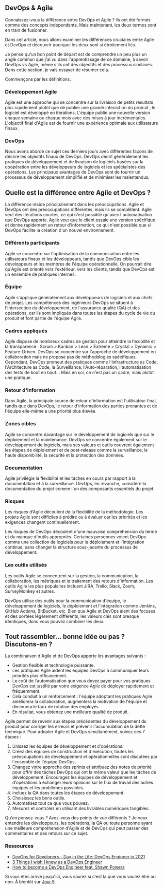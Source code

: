 ## DevOps & Agile

Connaissez-vous la différence entre DevOps et Agile ? Ils ont été formés comme des concepts indépendants. Mais maintenant, les deux termes sont en train de fusionner.

Dans cet article, nous allons examiner les différences cruciales entre Agile et DevOps et découvrir pourquoi les deux sont si étroitement liés.

Je pense qu'un bon point de départ est de comprendre un peu plus un angle commun que j'ai vu dans l'apprentissage de ce domaine, à savoir DevOps vs Agile, même s'ils ont des objectifs et des processus similaires. Dans cette section, je vais essayer de résumer cela.

Commençons par les définitions.

### Développement Agile

Agile est une approche qui se concentre sur la livraison de petits résultats plus rapidement plutôt que de publier une grande interaction du produit ; le logiciel est développé en itérations. L'équipe publie une nouvelle version chaque semaine ou chaque mois avec des mises à jour incrémentales. L'objectif final d'Agile est de fournir une expérience optimale aux utilisateurs finaux.

### DevOps

Nous avons abordé ce sujet ces derniers jours avec différentes façons de décrire les objectifs finaux de DevOps. DevOps décrit généralement les pratiques de développement et de livraison de logiciels basées sur la coopération entre les développeurs de logiciels et les spécialistes des opérations. Les principaux avantages de DevOps sont de fournir un processus de développement simplifié et de minimiser les malentendus.

## Quelle est la différence entre Agile et DevOps ?

La différence réside principalement dans les préoccupations. Agile et DevOps ont des préoccupations différentes, mais ils se complètent. Agile veut des itérations courtes, ce qui n'est possible qu'avec l'automatisation que DevOps apporte. Agile veut que le client essaie une version spécifique et donne rapidement un retour d'information, ce qui n'est possible que si DevOps facilite la création d'un nouvel environnement.

### Différents participants

Agile se concentre sur l'optimisation de la communication entre les utilisateurs finaux et les développeurs, tandis que DevOps cible les développeurs et les membres de l'équipe opérationnelle. On pourrait dire qu'Agile est orienté vers l'extérieur, vers les clients, tandis que DevOps est un ensemble de pratiques internes.

### Équipe

Agile s'applique généralement aux développeurs de logiciels et aux chefs de projet. Les compétences des ingénieurs DevOps se situent à l'intersection du développement, de l'assurance qualité (QA) et des opérations, car ils sont impliqués dans toutes les étapes du cycle de vie du produit et font partie de l'équipe Agile.

### Cadres appliqués

Agile dispose de nombreux cadres de gestion pour atteindre la flexibilité et la transparence : Scrum > Kanban > Lean > Extreme > Crystal > Dynamic > Feature-Driven. DevOps se concentre sur l'approche de développement en collaboration mais ne propose pas de méthodologies spécifiques. Cependant, DevOps promeut des pratiques comme l'Infrastructure as Code, l'Architecture as Code, la Surveillance, l'Auto-réparation, l'automatisation des tests de bout en bout... Mais en soi, ce n'est pas un cadre, mais plutôt une pratique.

### Retour d'information

Dans Agile, la principale source de retour d'information est l'utilisateur final, tandis que dans DevOps, le retour d'information des parties prenantes et de l'équipe elle-même a une priorité plus élevée.

### Zones cibles

Agile se concentre davantage sur le développement de logiciels que sur le déploiement et la maintenance. DevOps se concentre également sur le développement de logiciels, mais ses valeurs et outils couvrent également les étapes de déploiement et de post-release comme la surveillance, la haute disponibilité, la sécurité et la protection des données.

### Documentation

Agile privilégie la flexibilité et les tâches en cours par rapport à la documentation et à la surveillance. DevOps, en revanche, considère la documentation du projet comme l'un des composants essentiels du projet.

### Risques

Les risques d'Agile découlent de la flexibilité de la méthodologie. Les projets Agile sont difficiles à prédire ou à évaluer car les priorités et les exigences changent continuellement.

Les risques de DevOps découlent d'une mauvaise compréhension du terme et du manque d'outils appropriés. Certaines personnes voient DevOps comme une collection de logiciels pour le déploiement et l'intégration continue, sans changer la structure sous-jacente du processus de développement.

### Les outils utilisés

Les outils Agile se concentrent sur la gestion, la communication, la collaboration, les métriques et le traitement des retours d'information. Les outils Agile les plus populaires incluent JIRA, Trello, Slack, Zoom, SurveyMonkey et autres.

DevOps utilise des outils pour la communication d'équipe, le développement de logiciels, le déploiement et l'intégration comme Jenkins, GitHub Actions, BitBucket, etc. Bien que Agile et DevOps aient des focuses et des portées légèrement différents, les valeurs clés sont presque identiques, donc vous pouvez combiner les deux.

## Tout rassembler… bonne idée ou pas ? Discutons-en ?

La combinaison d'Agile et de DevOps apporte les avantages suivants :

- Gestion flexible et technologie puissante.
- Les pratiques Agile aident les équipes DevOps à communiquer leurs priorités plus efficacement.
- Le coût de l'automatisation que vous devez payer pour vos pratiques DevOps est justifié par votre exigence Agile de déployer rapidement et fréquemment.
- Cela conduit à un renforcement : l'équipe adoptant les pratiques Agile améliorera la collaboration, augmentera la motivation de l'équipe et diminuera le taux de rotation des employés.
- En résultat, vous obtenez une meilleure qualité de produit.

Agile permet de revenir aux étapes précédentes du développement du produit pour corriger les erreurs et prévenir l'accumulation de la dette technique. Pour adopter Agile et DevOps simultanément, suivez ces 7 étapes :

1. Unissez les équipes de développement et d'opérations.
2. Créez des équipes de construction et d'exécution, toutes les préoccupations de développement et opérationnelles sont discutées par l'ensemble de l'équipe DevOps.
3. Changez votre approche des sprints et attribuez des notes de priorité pour offrir des tâches DevOps qui ont la même valeur que les tâches de développement. Encouragez les équipes de développement et d'opérations à échanger leurs opinions sur le flux de travail des autres équipes et les problèmes possibles.
4. Incluez la QA dans toutes les étapes de développement.
5. Choisissez les bons outils.
6. Automatisez tout ce que vous pouvez.
7. Mesurez et contrôlez en utilisant des livrables numériques tangibles.

Qu'en pensez-vous ? Avez-vous des points de vue différents ? Je veux entendre les développeurs, les opérations, la QA ou toute personne ayant une meilleure compréhension d'Agile et de DevOps qui peut passer des commentaires et des retours sur ce sujet.

### Ressources

- [DevOps for Developers – Day in the Life: DevOps Engineer in 2021](https://www.youtube.com/watch?v=2JymM0YoqGA)
- [3 Things I wish I knew as a DevOps Engineer](https://www.youtube.com/watch?v=udRNM7YRdY4)
- [How to become a DevOps Engineer feat. Shawn Powers](https://www.youtube.com/watch?v=kDQMjAQNvY4)

Si vous êtes arrivé jusqu'ici, vous saurez si c'est là que vous voulez être ou non. À bientôt sur [Jour 5](day05.md).